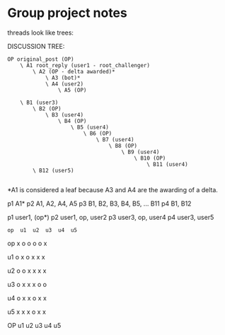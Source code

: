 # Group project notes

threads look like trees:

DISCUSSION TREE:
```
OP original_post (OP)
    \ A1 root_reply (user1 - root_challenger)
        \ A2 (OP - delta awarded)*
            \ A3 (bot)*
            \ A4 (user2)
                \ A5 (OP)
            
    \ B1 (user3) 
        \ B2 (OP)
            \ B3 (user4)
                \ B4 (OP)
                    \ B5 (user4)
                        \ B6 (OP)
                            \ B7 (user4)
                                \ B8 (OP)
                                    \ B9 (user4)
                                        \ B10 (OP)
                                            \ B11 (user4)
        \ B12 (user5)
      
```
*A1 is considered a leaf because A3 and A4 are the awarding of a delta. 



p1  A1*
p2  A1, A2, A4, A5
p3  B1, B2, B3, B4, B5, ... B11
p4  B1, B12

p1  user1, (op*)
p2  user1, op, user2
p3  user3, op, user4
p4  user3, user5

    op  u1  u2  u3  u4  u5

op   x   o   o   o   o   x

u1   o   x   o   x   x   x

u2   o   o   x   x   x   x

u3   o   x   x   x   o   o

u4   o   x   x   o   x   x

u5   x   x   x   o   x   x




OP
u1
u2
u3
u4
u5



